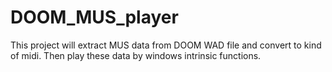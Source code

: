 # DOOM_MUS_player

This project will extract MUS data from DOOM WAD file and convert to kind of midi.
Then play these data by windows intrinsic functions.
